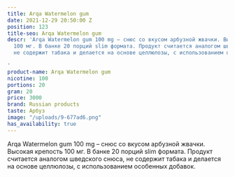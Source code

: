 ```yaml
---
title: Arqa Watermelon gum
date: 2021-12-29 20:50:00 Z
position: 123
title-seo: Arqa Watermelon gum
descr: 'Arqa Watermelon gum 100 mg – снюс со вкусом арбузной жвачки. Высокая крепость
  100 мг. В банке 20 порций slim формата. Продукт считается аналогом шведского снюса,
  не содержит табака и делается на основе целлюлозы, с использованием особенных добавок.

'
product-name: Arqa Watermelon gum
nicotine: 100
portions: 20
gram: 20
price: 3000
brand: Russian products
taste: Арбуз
image: "/uploads/9-677ad6.png"
has_availability: true
---
```


Arqa Watermelon gum 100 mg – снюс со вкусом арбузной жвачки. Высокая крепость 100 мг. В банке 20 порций slim формата. Продукт считается аналогом шведского снюса, не содержит табака и делается на основе целлюлозы, с использованием особенных добавок.
